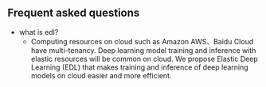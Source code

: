 ## Frequent asked questions
- what is edl?
  - Computing resources on cloud such as Amazon AWS、Baidu Cloud have multi-tenancy. Deep learning model training and inference with elastic resources will be common on cloud. We propose Elastic Deep Learning (EDL) that makes training and inference of deep learning models on cloud easier and more efficient.
